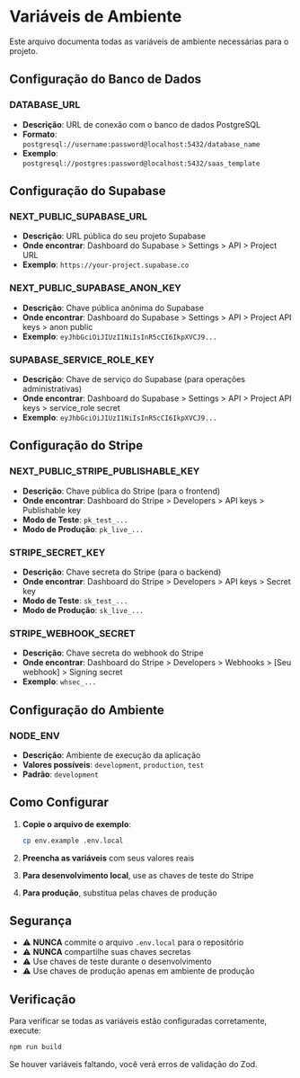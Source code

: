 # Variáveis de Ambiente

Este arquivo documenta todas as variáveis de ambiente necessárias para o projeto.

## Configuração do Banco de Dados

### DATABASE_URL
- **Descrição**: URL de conexão com o banco de dados PostgreSQL
- **Formato**: `postgresql://username:password@localhost:5432/database_name`
- **Exemplo**: `postgresql://postgres:password@localhost:5432/saas_template`

## Configuração do Supabase

### NEXT_PUBLIC_SUPABASE_URL
- **Descrição**: URL pública do seu projeto Supabase
- **Onde encontrar**: Dashboard do Supabase > Settings > API > Project URL
- **Exemplo**: `https://your-project.supabase.co`

### NEXT_PUBLIC_SUPABASE_ANON_KEY
- **Descrição**: Chave pública anônima do Supabase
- **Onde encontrar**: Dashboard do Supabase > Settings > API > Project API keys > anon public
- **Exemplo**: `eyJhbGciOiJIUzI1NiIsInR5cCI6IkpXVCJ9...`

### SUPABASE_SERVICE_ROLE_KEY
- **Descrição**: Chave de serviço do Supabase (para operações administrativas)
- **Onde encontrar**: Dashboard do Supabase > Settings > API > Project API keys > service_role secret
- **Exemplo**: `eyJhbGciOiJIUzI1NiIsInR5cCI6IkpXVCJ9...`

## Configuração do Stripe

### NEXT_PUBLIC_STRIPE_PUBLISHABLE_KEY
- **Descrição**: Chave pública do Stripe (para o frontend)
- **Onde encontrar**: Dashboard do Stripe > Developers > API keys > Publishable key
- **Modo de Teste**: `pk_test_...`
- **Modo de Produção**: `pk_live_...`

### STRIPE_SECRET_KEY
- **Descrição**: Chave secreta do Stripe (para o backend)
- **Onde encontrar**: Dashboard do Stripe > Developers > API keys > Secret key
- **Modo de Teste**: `sk_test_...`
- **Modo de Produção**: `sk_live_...`

### STRIPE_WEBHOOK_SECRET
- **Descrição**: Chave secreta do webhook do Stripe
- **Onde encontrar**: Dashboard do Stripe > Developers > Webhooks > [Seu webhook] > Signing secret
- **Exemplo**: `whsec_...`

## Configuração do Ambiente

### NODE_ENV
- **Descrição**: Ambiente de execução da aplicação
- **Valores possíveis**: `development`, `production`, `test`
- **Padrão**: `development`

## Como Configurar

1. **Copie o arquivo de exemplo**:
   ```bash
   cp env.example .env.local
   ```

2. **Preencha as variáveis** com seus valores reais

3. **Para desenvolvimento local**, use as chaves de teste do Stripe

4. **Para produção**, substitua pelas chaves de produção

## Segurança

- ⚠️ **NUNCA** commite o arquivo `.env.local` para o repositório
- ⚠️ **NUNCA** compartilhe suas chaves secretas
- ⚠️ Use chaves de teste durante o desenvolvimento
- ⚠️ Use chaves de produção apenas em ambiente de produção

## Verificação

Para verificar se todas as variáveis estão configuradas corretamente, execute:

```bash
npm run build
```

Se houver variáveis faltando, você verá erros de validação do Zod.
